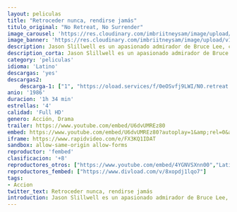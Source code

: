 ```yaml
---
layout: peliculas
title: "Retroceder nunca, rendirse jamás"
titulo_original: "No Retreat, No Surrender"
image_carousel: 'https://res.cloudinary.com/imbriitneysam/image/upload/v1555990077/rendirse-poster-min.jpg'
image_banner: 'https://res.cloudinary.com/imbriitneysam/image/upload/v1555990077/rendirsebanner-min.jpg'
description: Jason Slillwell es un apasionado admirador de Bruce Lee, cuyo padre, instructor de karate, resulta herido y humillado por el crimen organizado de la Costa Este. Jason decide practicar el karate esperando la hora de la venganza. Su amigo R.J. le sugiere introducirse en un determinado gimnasio, regentado por el campeón nacional de full-contact, que es precisamente hermano de su ex novia, Nelly; pero el hermano de Nelly y sus amigos le propinan una paliza de muerte.
description_corta: Jason Slillwell es un apasionado admirador de Bruce Lee, cuyo padre, instructor de karate, resulta herido y humillado por el crimen organizado de la Costa Este. Jason decide practicar el karate esperando la hora de la venganza. Su amigo..
category: 'peliculas'
idioma: 'Latino'
descargas: 'yes'
descargas2:
    descarga-1: ["1", "https://oload.services/f/0eOSvfj9LWI/N0.retreat.no_Surrend3r.1986.720.bdrip.lat.mp4", "https://www.google.com/s2/favicons?domain=openload.co","OpenLoad","https://res.cloudinary.com/imbriitneysam/image/upload/v1541473684/mexico.png", "Latino", "Full HD"]
anio: '1986'
duracion: '1h 34 min'
estrellas: '4'
calidad: 'Full HD'
genero: Acción, Drama
trailer: https://www.youtube.com/embed/U6dvUMREz80
embed: https://www.youtube.com/embed/U6dvUMREz80?autoplay=1&amp;rel=0&amp;hd=1&border=0&wmode=opaque&enablejsapi=1&modestbranding=1&controls=1&showinfo=0
iframe: https://www.rapidvideo.com/e/FX3KQ1IDAT
sandbox: allow-same-origin allow-forms
reproductor: 'fembed'
clasificacion: '+8'
reproductores_otros: ["https://www.youtube.com/embed/4YGNVSXnn00","Latino"]
reproductores_fembed: ["https://www.divload.com/v/8xopdj1lqo7"]
tags:
- Accion
twitter_text: Retroceder nunca, rendirse jamás
introduction: Jason Slillwell es un apasionado admirador de Bruce Lee, cuyo padre, instructor de karate, resulta herido y humillado por el crimen organizado de la Costa Este. Jason decide practicar el karate esperando la hora de la venganza. Su amigo..
---
```












